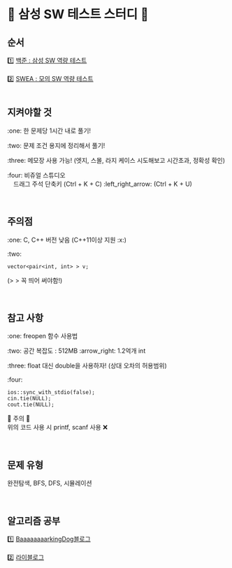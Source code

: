 # :pencil: 삼성 SW 테스트 스터디 :pencil:

## 순서
:one: [백준 : 삼성 SW 역량 테스트](https://www.acmicpc.net/workbook/view/1152) </br>
 </br>
:two: [SWEA : 모의 SW 역량 테스트](https://swexpertacademy.com/main/main.do) </br>
<br/>

## 지켜야할 것
<p> :one: 한 문제당 1시간 내로 풀기! </p>
<p> :two: 문제 조건 용지에 정리해서 풀기! </p>
<p> :three: 메모장 사용 가능! (엣지, 스몰, 라지 케이스 시도해보고 시간초과, 정확성 확인) </p>
<p> :four: 비쥬얼 스튜디오 <br/>
 드래그 주석 단축키 (Ctrl + K + C) :left_right_arrow: (Ctrl + K + U)
</p>
<br/>

## 주의점
<p> :one: C, C++ 버전 낮음 (C++11이상 지원 :x:) </p>
<p> :two:

    vector<pair<int, int> > v;

(> > 꼭 띄어 써야함!) </p>
<br/>

## 참고 사항
<p> :one: freopen 함수 사용법 </p>
<p> :two: 공간 복잡도 : 512MB :arrow_right: 1.2억개 int</p>
<p> :three: float 대신 double을 사용하자! (상대 오차의 허용범위) </p>
<p> :four:

    ios::sync_with_stdio(false);
    cin.tie(NULL);
    cout.tie(NULL);

:loudspeaker: 주의 :loudspeaker: <br/>
위의 코드 사용 시 printf, scanf 사용 :x: 
</p>
<br/>

## 문제 유형
<p> 완전탐색, BFS, DFS, 시뮬레이션 </p>
<br/>

## 알고리즘 공부
:one: [BaaaaaaaarkingDog블로그](https://blog.encrypted.gg/category/%EA%B0%95%EC%A2%8C/%EC%8B%A4%EC%A0%84%20%EC%95%8C%EA%B3%A0%EB%A6%AC%EC%A6%98) <br/>
<br/>
:two: [라이블로그](https://m.blog.naver.com/PostList.naver?blogId=kks227) <br/>
